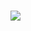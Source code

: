 ### <img align="middle" src="https://media.discordapp.net/attachments/742655018578215013/742798882081341460/image0.gif" />
